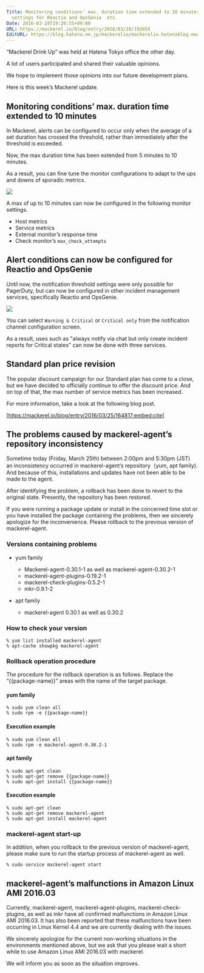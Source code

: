```yaml
---
Title: Monitoring conditions’ max. duration time extended to 10 minutes ・Alert conditions
  settings for Reactio and OpsGenie  etc.
Date: 2016-03-28T19:26:55+09:00
URL: https://mackerel.io/blog/entry/2016/03/28/192655
EditURL: https://blog.hatena.ne.jp/mackerelio/mackerelio.hatenablog.mackerel.io/atom/entry/10328537792368886112
---
```


“Mackerel Drink Up” was held at Hatena Tokyo office the other day. 

A lot of users participated and shared their valuable opinions. 

We hope to implement those opinions into our future development plans. 

Here is this week’s Mackerel update. 

## Monitoring conditions’ max. duration time extended to 10 minutes

In Mackerel, alerts can be configured to occur only when the average of a set duration has crossed the threshold, rather than immediately after the threshold is exceeded.

Now, the max duration time has been extended from 5 minutes to 10 minutes. 

As a result, you can fine tune the monitor configurations to adapt to the ups and downs of sporadic metrics.

![](https://cdn-ak.f.st-hatena.com/images/fotolife/m/mackerelio/20160328/20160328192004.png)

A max of up to 10 minutes can now be configured in the following monitor settings. 

- Host metrics
- Service metrics
- External monitor’s response time
- Check monitor’s `max_check_attempts`

## Alert conditions can now be configured for Reactio and OpsGenie

Until now, the notification threshold settings were only possible for PagerDuty, but can now be configured in other incident management services, specifically Reactio and OpsGenie.

![](https://cdn-ak.f.st-hatena.com/images/fotolife/m/mackerelio/20160328/20160328192001.png)

You can select `Warning & Critical` or `Critical only` from the notification channel configuration screen.

As a result, uses such as "always notify via chat but only create incident reports for Critical states" can now be done with three services.

## Standard plan price revision 

The popular discount campaign for our Standard plan has come to a close, but we have decided to officially continue to offer the discount price. And on top of that, the max number of service metrics has been increased. 

For more information, take a look at the following blog post. 

[https://mackerel.io/blog/entry/2016/03/25/164817:embed:cite]

## The problems caused by mackerel-agent’s repository inconsistency 

Sometime today (Friday, March 25th) between 2:00pm and 5:30pm (JST) an inconsistency occurred in mackerel-agent’s repository（yum, apt family). And because of this, installations and updates have not been able to be made to the agent. 

After identifying the problem, a rollback has been done to revert to the original state. Presently, the repository has been restored.

If you were running a package update or install in the concerned time slot or you have installed the package containing the problems, then we sincerely apologize for the inconvenience. Please rollback to the previous version of mackerel-agent. 

### Versions containing problems

- yum family
  - Mackerel-agent-0.30.1-1 as well as mackerel-agent-0.30.2-1
  - mackerel-agent-plugins-0.19.2-1
  - mackerel-check-plugins-0.5.2-1
  - mkr-0.9.1-2

- apt family
  - mackerel-agent 0.30.1 as well as 0.30.2

### How to check your version

```
% yum list installed mackerel-agent
% apt-cache showpkg mackerel-agent
```

### Rollback operation procedure

The procedure for the rollback operation is as follows. Replace the “{{package-name}}” areas with the name of the target package.

#### yum family

```
% sudo yum clean all
% sudo rpm -e {{package-name}}
```

#### Execution example

```
% sudo yum clean all
% sudo rpm -e mackerel-agent-0.30.2-1
```

#### apt family

```
% sudo apt-get clean
% sudo apt-get remove {{package-name}}
% sudo apt-get install {{package-name}}
```

#### Execution example

```
% sudo apt-get clean
% sudo apt-get remove mackerel-agent
% sudo apt-get install mackerel-agent
```

### mackerel-agent start-up

In addition, when you rollback to the previous version of mackerel-agent, please make sure to run the startup process of mackerel-agent as well.

```
% sudo service mackerel-agent start
```

## mackerel-agent’s malfunctions in Amazon Linux AMI 2016.03

Currently, mackerel-agent, mackerel-agent-plugins, mackerel-check-plugins, as well as mkr have all confirmed malfunctions in Amazon Linux AMI 2016.03. It has also been reported that these malfunctions have been occurring in Linux Kernel 4.4 and we are currently dealing with the issues. 

We sincerely apologize for the current non-working situations in the environments mentioned above, but we ask that you please wait a short while to use Amazon Linux AMI 2016.03 with mackerel.

We will inform you as soon as the situation improves.
